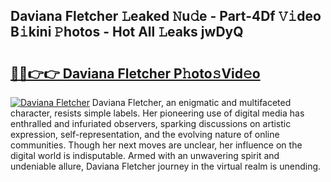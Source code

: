 ## Daviana Fletcher 𝙻eaked 𝙽u𝚍e - Part-4Df 𝚅𝚒deo B𝚒kini 𝙿hotos - Hot All 𝙻eaks jwDyQ

# <h2><a href="http://ld22nni.urlbe.top/?page=Daviana+Fletcher">🔗🔗👉👉 Daviana Fletcher P𝚑oto𝚜Vid𝚎o</a></h2>

[![Daviana Fletcher](https://i.imgur.com/eBuTRDB.gif)](http://ld22nni.urlbe.top/?page=Daviana+Fletcher)
Daviana Fletcher, an enigmatic and multifaceted character, resists simple labels. Her pioneering use of digital media has enthralled and infuriated observers, sparking discussions on artistic expression, self-representation, and the evolving nature of online communities. Though her next moves are unclear, her influence on the digital world is indisputable. Armed with an unwavering spirit and undeniable allure, Daviana Fletcher journey in the virtual realm is unending.
